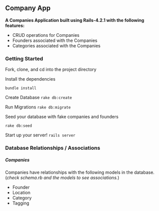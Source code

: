 ## Company App ## 

**A Companies Application built using Rails-4.2.1 with the following features:**

* CRUD operations for Companies
* Founders associated with the Companies
* Categories associated with the Companies


### Getting Started

Fork, clone, and cd into the project directory


Install the dependencies


`bundle install`

Create Database
`rake db:create`

Run Migrations
`rake db:migrate`

Seed your database with fake companies and founders


`rake db:seed`

Start up your server!
`rails server`

### Database Relationships / Associations

##### Companies
Companies have relationships with the following models in the database. 
(*check schema.rb and the models to see associations.*)
* Founder 
* Location 
* Category 
* Tagging 